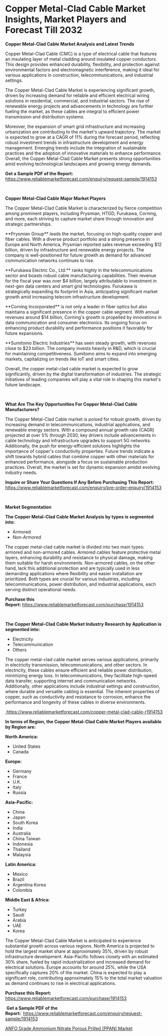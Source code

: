<p><h1>Copper Metal-Clad Cable Market Insights, Market Players and Forecast Till 2032</h1></p><p><strong>Copper Metal-Clad Cable Market Analysis and Latest Trends</strong></p>
<p><p>Copper Metal-Clad Cable (CMC) is a type of electrical cable that features an insulating layer of metal cladding around insulated copper conductors. This design provides enhanced durability, flexibility, and protection against environmental factors and electromagnetic interference, making it ideal for various applications in construction, telecommunications, and industrial settings. </p><p>The Copper Metal-Clad Cable Market is experiencing significant growth, driven by increasing demand for reliable and efficient electrical wiring solutions in residential, commercial, and industrial sectors. The rise of renewable energy projects and advancements in technology are further fueling the market, as these cables are integral to efficient power transmission and distribution systems. </p><p>Moreover, the expansion of smart grid infrastructure and increasing urbanization are contributing to the market's upward trajectory. The market is expected to grow at a CAGR of 11% during the forecast period, reflecting robust investment trends in infrastructure development and energy management. Emerging trends include the integration of sustainable practices and the adoption of innovative materials to enhance performance. Overall, the Copper Metal-Clad Cable Market presents strong opportunities amid evolving technological landscapes and growing energy demands.</p></p>
<p><strong>Get a Sample PDF of the Report:&nbsp;</strong> <a href="https://www.reliablemarketforecast.com/enquiry/request-sample/1914153?utm_campaign=2245&utm_medium=2&utm_source=Github&utm_content=ia&utm_term=04022025&utm_id=copper-metal-clad-cable">https://www.reliablemarketforecast.com/enquiry/request-sample/1914153</a></p>
<p>&nbsp;</p>
<p><strong>Copper Metal-Clad Cable Major Market Players</strong></p>
<p><p>The Copper Metal-Clad Cable Market is characterized by fierce competition among prominent players, including Prysmian, HTGD, Furukawa, Corning, and more, each striving to capture market share through innovation and strategic partnerships.</p><p>**Prysmian Group** leads the market, focusing on high-quality copper and fiber cables. With a diverse product portfolio and a strong presence in Europe and North America, Prysmian reported sales revenue exceeding $12 billion, driven by infrastructure and renewable energy projects. The company is well-positioned for future growth as demand for advanced communication networks continues to rise.</p><p>**Furukawa Electric Co., Ltd.** ranks highly in the telecommunications sector and boasts robust cable manufacturing capabilities. Their revenue for the fiscal year was over $4 billion, largely attributable to investment in next-gen data centers and smart grid technologies. Furukawa is strategically expanding its footprint in Asia, anticipating significant market growth amid increasing telecom infrastructure development.</p><p>**Corning Incorporated** is not only a leader in fiber optics but also maintains a significant presence in the copper cable segment. With annual revenues around $14 billion, Corning's growth is propelled by innovations in data communication and consumer electronics. Its ongoing focus on enhancing product durability and performance positions it favorably for future expansions.</p><p>**Sumitomo Electric Industries** has seen steady growth, with revenues close to $23 billion. The company invests heavily in R&D, which is crucial for maintaining competitiveness. Sumitomo aims to expand into emerging markets, capitalizing on trends like IoT and smart cities.</p><p>Overall, the copper metal-clad cable market is expected to grow significantly, driven by the digital transformation of industries. The strategic initiatives of leading companies will play a vital role in shaping this market's future landscape.</p></p>
<p>&nbsp;</p>
<p><strong>What Are The Key Opportunities For Copper Metal-Clad Cable Manufacturers?</strong></p>
<p><p>The Copper Metal-Clad Cable market is poised for robust growth, driven by increasing demand in telecommunications, industrial applications, and renewable energy sectors. With a compound annual growth rate (CAGR) projected at over 5% through 2030, key drivers include advancements in cable technology and infrastructure upgrades to support 5G networks. Additionally, the push for energy-efficient solutions highlights the importance of copper's conductivity properties. Future trends indicate a shift towards hybrid cables that combine copper with other materials for enhanced performance, alongside a focus on sustainable production practices. Overall, the market is set for dynamic expansion amidst evolving industry needs.</p></p>
<p><strong>Inquire or Share Your Questions If Any Before Purchasing This Report:</strong> <a href="https://www.reliablemarketforecast.com/enquiry/pre-order-enquiry/1914153?utm_campaign=2245&utm_medium=2&utm_source=Github&utm_content=ia&utm_term=04022025&utm_id=copper-metal-clad-cable">https://www.reliablemarketforecast.com/enquiry/pre-order-enquiry/1914153</a></p>
<p>&nbsp;</p>
<p><strong>Market Segmentation</strong></p>
<p><strong>The Copper Metal-Clad Cable Market Analysis by types is segmented into:</strong></p>
<p><ul><li>Armored</li><li>Non-Armored</li></ul></p>
<p><p>The copper metal-clad cable market is divided into two main types: armored and non-armored cables. Armored cables feature protective metal layers, enhancing durability and resistance to physical damage, making them suitable for harsh environments. Non-armored cables, on the other hand, lack this additional protection and are typically used in less demanding applications where flexibility and easier installation are prioritized. Both types are crucial for various industries, including telecommunications, power distribution, and industrial applications, each serving distinct operational needs.</p></p>
<p><strong>Purchase this Report:&nbsp;</strong><a href="https://www.reliablemarketforecast.com/purchase/1914153?utm_campaign=2245&utm_medium=2&utm_source=Github&utm_content=ia&utm_term=04022025&utm_id=copper-metal-clad-cable">https://www.reliablemarketforecast.com/purchase/1914153</a></p>
<p>&nbsp;</p>
<p><strong>The Copper Metal-Clad Cable Market Industry Research by Application is segmented into:</strong></p>
<p><ul><li>Electricity</li><li>Telecommunication</li><li>Others</li></ul></p>
<p><p>The copper metal-clad cable market serves various applications, primarily in electricity transmission, telecommunications, and other sectors. In electricity, these cables ensure efficient and reliable power distribution, minimizing energy loss. In telecommunications, they facilitate high-speed data transfer, supporting internet and communication networks. Additionally, other applications include industrial settings and construction, where durable and versatile cabling is essential. The inherent properties of copper, such as conductivity and resistance to corrosion, enhance the performance and longevity of these cables in diverse environments.</p></p>
<p><a href="https://www.reliablemarketforecast.com/copper-metal-clad-cable-r1914153?utm_campaign=2245&utm_medium=2&utm_source=Github&utm_content=ia&utm_term=04022025&utm_id=copper-metal-clad-cable">&nbsp;https://www.reliablemarketforecast.com/copper-metal-clad-cable-r1914153</a></p>
<p><strong>In terms of Region, the Copper Metal-Clad Cable Market Players available by Region are:</strong></p>
<p>
    <p> <strong> North America: </strong>
        <ul>
            <li>United States</li>
            <li>Canada</li>
        </ul>
        </p> 
    <p> <strong> Europe: </strong>
        <ul>
            <li>Germany</li>
            <li>France</li>
            <li>U.K.</li>
            <li>Italy</li>
            <li>Russia</li>
        </ul>
        </p> 
    <p> <strong> Asia-Pacific: </strong>
        <ul>
            <li>China</li>
            <li>Japan</li>
            <li>South Korea</li>
            <li>India</li>
            <li>Australia</li>
            <li>China Taiwan</li>
            <li>Indonesia</li>
            <li>Thailand</li>
            <li>Malaysia</li>
        </ul>
        </p> 
    <p> <strong> Latin America: </strong>
        <ul>
            <li>Mexico</li>
            <li>Brazil</li>
            <li>Argentina Korea</li>
            <li>Colombia</li>
        </ul>
        </p> 
    <p> <strong> Middle East & Africa: </strong>
        <ul>
            <li>Turkey</li>
            <li>Saudi</li>
            <li>Arabia</li>
            <li>UAE</li>
            <li>Korea</li>
        </ul>
    </p>
    </p>
<p><p>The Copper Metal-Clad Cable Market is anticipated to experience substantial growth across various regions. North America is projected to hold the largest market share at approximately 35%, driven by robust infrastructure development. Asia-Pacific follows closely with an estimated 30% share, fueled by rapid industrialization and increased demand for electrical solutions. Europe accounts for around 25%, while the USA specifically captures 20% of the market. China is expected to play a significant role, contributing approximately 15% to the total market valuation as demand continues to rise in electrical applications.</p></p>
<p><strong>Purchase this Report: </strong><a href="https://www.reliablemarketforecast.com/purchase/1914153?utm_campaign=2245&utm_medium=2&utm_source=Github&utm_content=ia&utm_term=04022025&utm_id=copper-metal-clad-cable">https://www.reliablemarketforecast.com/purchase/1914153</a></p>
<p>&nbsp;<strong>Get a Sample PDF of the Report:&nbsp;&nbsp;</strong><a href="https://www.reliablemarketforecast.com/enquiry/request-sample/1914153?utm_campaign=2245&utm_medium=2&utm_source=Github&utm_content=ia&utm_term=04022025&utm_id=copper-metal-clad-cable">https://www.reliablemarketforecast.com/enquiry/request-sample/1914153</a></p>
<p><strong></strong></p>
<p><p><a href="https://github.com/LilianFaulkner65/Market-Research-Report-List-1/blob/main/anfo-grade-ammonium-nitrate-porous-prilled-ppan-market.md?utm_campaign=2245&utm_medium=2&utm_source=Github&utm_content=ia&utm_term=04022025&utm_id=copper-metal-clad-cable">ANFO Grade Ammonium Nitrate Porous Prilled (PPAN) Market</a></p></p>